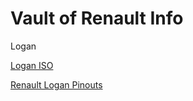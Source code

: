 # Vault of Renault Info

Logan

[Logan ISO](OEM-Docs/Renault/logan_electric_cd.iso)

[Renault Logan Pinouts](https://www.drive2.com/l/520142393412944627/)
